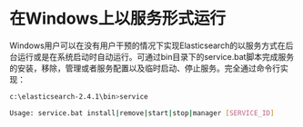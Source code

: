 # 在Windows上以服务形式运行

Windows用户可以在没有用户干预的情况下实现Elasticsearch的以服务方式在后台运行或是在系统启动时自动运行。可通过bin目录下的service.bat脚本完成服务的安装，移除，管理或者服务配置以及临时启动、停止服务。完全通过命令行实现：

```bash
c:\elasticsearch-2.4.1\bin>service

Usage: service.bat install|remove|start|stop|manager [SERVICE_ID]
```



